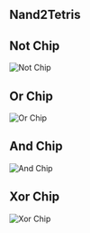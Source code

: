 ## Nand2Tetris

## Not Chip
![Not Chip](https://github.com/AaryanPanda/nand2tetris-Part1/assets/139621379/702713a6-e386-4a08-87ae-678f8a332e6d)
## Or Chip
![Or Chip](https://github.com/AaryanPanda/nand2tetris-Part1/assets/139621379/1a708844-127f-4970-91ef-996ad630d95f)
## And Chip
![And Chip](https://github.com/AaryanPanda/nand2tetris-Project-1/assets/139621379/d0c08bec-6f92-43c1-832b-db0e9b1791f5)
## Xor Chip
![Xor Chip](https://github.com/AaryanPanda/nand2tetris-Project-1/assets/139621379/5d79cea6-2944-4d30-b606-9954eaf76621)
